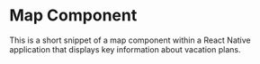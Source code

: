 # Map Component

This is a short snippet of a map component within a React Native application that displays key information about vacation plans.
